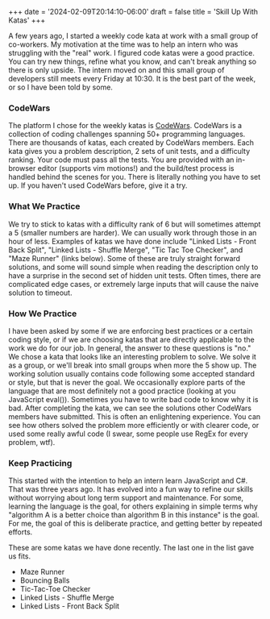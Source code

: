 +++
date = '2024-02-09T20:14:10-06:00'
draft = false
title = 'Skill Up With Katas'
+++


A few years ago, I started a weekly code kata at work with a small group of co-workers. My motivation at the time was to help an intern who was struggling with the "real" work. I figured code katas were a good practice. You can try new things, refine what you know, and can't break anything so there is only upside. The intern moved on and this small group of developers still meets every Friday at 10:30. It is the best part of the week, or so I have been told by some.

### CodeWars

The platform I chose for the weekly katas is [CodeWars](https://www.codewars.com). CodeWars is a collection of coding challenges spanning 50+ programming languages. There are thousands of katas, each created by CodeWars members. Each kata gives you a problem description, 2 sets of unit tests, and a difficulty ranking. Your code must pass all the tests. You are provided with an in-browser editor (supports vim motions!) and the build/test process is handled behind the scenes for you. There is literally nothing you have to set up. If you haven't used CodeWars before, give it a try.

### What We Practice

We try to stick to katas with a difficulty rank of 6 but will sometimes attempt a 5 (smaller numbers are harder). We can usually work through those in an hour of less. Examples of katas we have done include "Linked Lists - Front Back Split", "Linked Lists - Shuffle Merge", "Tic Tac Toe Checker", and "Maze Runner" (links below). Some of these are truly straight forward solutions, and some will sound simple when reading the description only to have a surprise in the second set of hidden unit tests. Often times, there are complicated edge cases, or extremely large inputs that will cause the naive solution to timeout.

### How We Practice

I have been asked by some if we are enforcing best practices or a certain coding style, or if we are choosing katas that are directly applicable to the work we do for our job. In general, the answer to these questions is "no." We chose a kata that looks like an interesting problem to solve. We solve it as a group, or we'll break into small groups when more the 5 show up. The working solution usually contains code following some accepted standard or style, but that is never the goal. We occasionally explore parts of the language that are most definitely not a good practice (looking at you JavaScript eval()). Sometimes you have to write bad code to know why it is bad. After completing the kata, we can see the solutions other CodeWars members have submitted. This is often an enlightening experience. You can see how others solved the problem more efficiently or with clearer code, or used some really awful code (I swear, some people use RegEx for every problem, wtf).

### Keep Practicing

This started with the intention to help an intern learn JavaScript and C#. That was three years ago. It has evolved into a fun way to refine our skills without worrying about long term support and maintenance. For some, learning the language is the goal, for others explaining in simple terms why "algorithm A is a better choice than algorithm B in this instance" is the goal. For me, the goal of this is deliberate practice, and getting better by repeated efforts.


These are some katas we have done recently. The last one in the list gave us fits.

- Maze Runner
- Bouncing Balls
- Tic-Tac-Toe Checker
- Linked Lists - Shuffle Merge
- Linked Lists - Front Back Split
